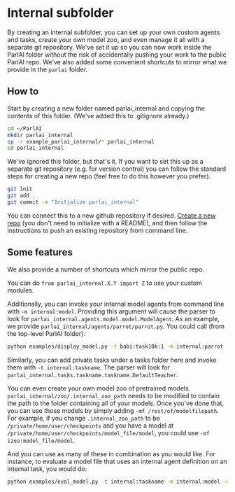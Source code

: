 # Internal subfolder

By creating an internal subfolder, you can set up your own custom agents and tasks,
create your own model zoo, and even manage it all with a separate git repository.
We've set it up so you can now work inside the ParlAI folder without the risk of accidentally pushing your work to the public ParlAI repo.
We've also added some convenient shortcuts to mirror what we provide in the `parlai` folder.

## How to

Start by creating a new folder named parlai_internal and copying the contents of this folder.
 (We've added this to .gitignore already.)

```bash
cd ~/ParlAI
mkdir parlai_internal
cp -r example_parlai_internal/* parlai_internal
cd parlai_internal
```

We've ignored this folder, but that's it. If you want to set this up as
a separate git repository (e.g. for version control) you can follow the standard steps
for creating a new repo (feel free to do this however you prefer).

```bash
git init
git add .
git commit -m "Initialize parlai_internal"
```

You can connect this to a new github repository if desired.
[Create a new repo](https://github.com/new) (you don't need to initialize
with a README), and then follow the instructions to push
an existing repository from command line.


## Some features

We also provide a number of shortcuts which mirror the public repo.

You can do `from parlai_internal.X.Y import Z` to use your custom modules.

Additionally, you can invoke your internal model agents from command line with `-m internal:model`.
Providing this argument will cause the parser to look for `parlai_internal.agents.model.model.ModelAgent`.
As an example, we provide `parlai_internal/agents/parrot/parrot.py`. You could call
(from the top-level ParlAI folder):

```bash
python examples/display_model.py -t babi:task10k:1 -m internal:parrot
```

Similarly, you can add private tasks under a tasks folder here and invoke them with `-t internal:taskname`.
The parser will look for `parlai_internal.tasks.taskname.taskname.DefaultTeacher`.

You can even create your own model zoo of pretrained models. `parlai_internal/zoo/.internal_zoo_path`
needs to be modified to contain the path to the folder containing all of your models. Once
you've done that, you can use those models by simply adding `-mf /rest/of/modelfilepath`.
For example, if you change `.internal_zoo_path` to be `/private/home/user/checkpoints`
and you have a model at `/private/home/user/checkpoints/model_file/model`, you could use `-mf izoo:model_file/model`.

And you can use as many of these in combination as you would like. For instance, to evaluate a model file that uses
an internal agent definition on an internal task, you would do:

```bash
python examples/eval_model.py -t internal:taskname -m internal:model -mf izoo:model_file/model
```
